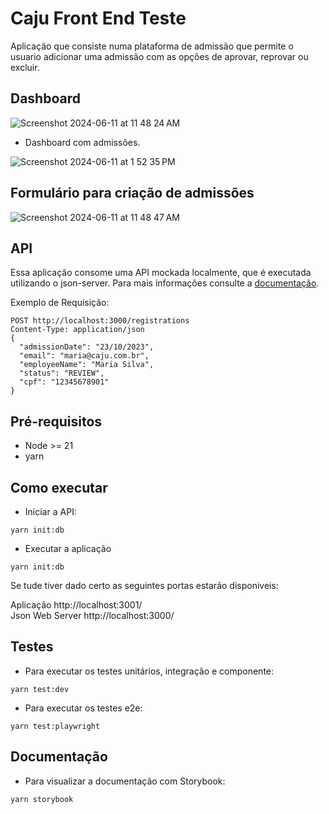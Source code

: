 
# Caju Front End Teste

Aplicação que consiste numa plataforma de admissão que permite o usuario adicionar uma admissão com as opções de aprovar, reprovar ou excluir.

## Dashboard

![Screenshot 2024-06-11 at 11 48 24 AM](https://github.com/caju-beneficios/caju-front-teste-1/assets/31169925/fedeff5c-a0d3-4df1-aebd-1f2d25c56a48)

- Dashboard com admissões.

![Screenshot 2024-06-11 at 1 52 35 PM](https://github.com/caju-beneficios/caju-front-teste-1/assets/31169925/3b002341-454b-4b24-82cb-6390656b56cc)

## Formulário para criação de admissões

![Screenshot 2024-06-11 at 11 48 47 AM](https://github.com/caju-beneficios/caju-front-teste-1/assets/31169925/bbbb211c-165f-40e5-b2af-61adafd61398)

## API
Essa aplicação consome uma API mockada localmente, que é executada utilizando o json-server. Para mais informações consulte a [documentação](https://github.com/typicode/json-server/).

Exemplo de Requisição:

```
POST http://localhost:3000/registrations
Content-Type: application/json
{
  "admissionDate": "23/10/2023",
  "email": "maria@caju.com.br",
  "employeeName": "Maria Silva",
  "status": "REVIEW",
  "cpf": "12345678901"
}
```
## Pré-requisitos
- Node >= 21
- yarn

## Como executar

- Iniciar a API: 
```shell
yarn init:db
```
- Executar a aplicação
```shell
yarn init:db
```

Se tude tiver dado certo as seguintes portas estarão disponiveis:
<br/>

Aplicação http://localhost:3001/
<br/>
Json Web Server http://localhost:3000/

## Testes

- Para executar os testes unitários, integração e componente:

```shell
yarn test:dev
```

- Para executar os testes e2e:

```shell
yarn test:playwright
```

## Documentação

- Para visualizar a documentação com Storybook:
```shell
yarn storybook
```




